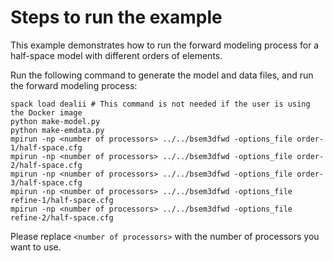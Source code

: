 # Steps to run the example

This example demonstrates how to run the forward modeling process for a half-space
model with different orders of elements.

Run the following command to generate the model and data files, and run the forward
modeling process:

```shell
spack load dealii # This command is not needed if the user is using the Docker image
python make-model.py
python make-emdata.py
mpirun -np <number of processors> ../../bsem3dfwd -options_file order-1/half-space.cfg
mpirun -np <number of processors> ../../bsem3dfwd -options_file order-2/half-space.cfg
mpirun -np <number of processors> ../../bsem3dfwd -options_file order-3/half-space.cfg
mpirun -np <number of processors> ../../bsem3dfwd -options_file refine-1/half-space.cfg
mpirun -np <number of processors> ../../bsem3dfwd -options_file refine-2/half-space.cfg
```

Please replace `<number of processors>` with the number of processors you want to use.
